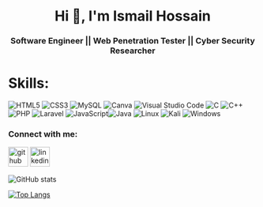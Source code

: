 <!-- <div align="center"><img align="center" width="250" src="https://media-exp1.licdn.com/dms/image/C4E03AQEcQhWrJNsd6Q/profile-displayphoto-shrink_200_200/0/1627480758910?e=1668643200&v=beta&t=shHjAM0pw2BIonO3cEaixCpIbDMfAKjNM-ERqIZUQhE" style={width:50px} alt="" /></div> -->
<h1 align="center">Hi 👋, I'm Ismail Hossain</h1>
<h3 align="center"> Software Engineer || Web Penetration Tester || Cyber Security Researcher</h3>

# Skills:
![HTML5](https://img.shields.io/badge/html5-%23E34F26.svg?style=for-the-badge&logo=html5&logoColor=white) ![CSS3](https://img.shields.io/badge/css3-%231572B6.svg?style=for-the-badge&logo=css3&logoColor=white) ![MySQL](https://img.shields.io/badge/mysql-%2300f.svg?style=for-the-badge&logo=mysql&logoColor=white) ![Canva](https://img.shields.io/badge/Canva-%2300C4CC.svg?style=for-the-badge&logo=Canva&logoColor=white) ![Visual Studio Code](https://img.shields.io/badge/Visual%20Studio%20Code-0078d7.svg?style=for-the-badge&logo=visual-studio-code&logoColor=white) ![C](https://img.shields.io/badge/c-%2300599C.svg?style=for-the-badge&logo=c&logoColor=white)  ![C++](https://img.shields.io/badge/c++-%2300599C.svg?style=for-the-badge&logo=c%2B%2B&logoColor=white)
![PHP](https://img.shields.io/badge/php-%23777BB4.svg?style=for-the-badge&logo=php&logoColor=white) ![Laravel](https://img.shields.io/badge/-Laravel-%23777BB4.svg?style=for-the-badge&logo=php&logoColor=white)
![JavaScript](https://img.shields.io/badge/javascript-%23ED8B00.svg?style=for-the-badge&logo=javascript&logoColor=%23F7DF1E)![Java](https://img.shields.io/badge/java-%23ED8B00.svg?style=for-the-badge&logo=java&logoColor=white) 
![Linux](https://img.shields.io/badge/Linux-FCC624?style=for-the-badge&logo=linux&logoColor=black) ![Kali](https://img.shields.io/badge/Kali-268BEE?style=for-the-badge&logo=kalilinux&logoColor=white) ![Windows](https://img.shields.io/badge/Windows-0078D6?style=for-the-badge&logo=windows&logoColor=white)


<h3 align="left">Connect with me:</h3>

[<img src='https://cdn.jsdelivr.net/npm/simple-icons@3.0.1/icons/github.svg' alt='github' height='40'>](https://github.com/ismail306)  [<img src='https://cdn.jsdelivr.net/npm/simple-icons@3.0.1/icons/linkedin.svg' alt='linkedin' height='40'>](https://www.linkedin.com/in/ismail306/)  

![GitHub stats](https://github-readme-stats.vercel.app/api?username=ismail306&show_icons=true)  

[![Top Langs](https://github-readme-stats.vercel.app/api/top-langs/?username=ismail306)](https://github.com/anuraghazra/github-readme-stats)




